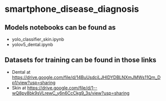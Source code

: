 # smartphone_disease_diagnosis

## Models notebooks can be found as 
 - yolo_classifier_skin.ipynb
 - yolov5_dental.ipynb
## Datasets for training can be found in those links 
  - Dental at https://drive.google.com/file/d/14BuUsdciLJHlDYDBLNXmJMWs11Qm_Dp1/view?usp=sharing 
  - Skin at https://drive.google.com/file/d/1--wQ8py8bk9sVLrewC_y6n6CcCkg9_3s/view?usp=sharing


